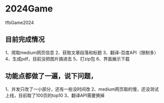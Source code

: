 # 2024Game
tfbGame2024
## 目前完成情况
1、爬取medium网页信息
2、获取文章段落和标题
3、翻译-百度API（限制多）
4、生成pdf，目前没把图片搞进去
5、打zip包
6、界面展示下载

## 功能点都做了一遍，说下问题， 
1、并发只改了一小部分，还有一些没时间改
2、medium网页取的慢，还没测试上线，目前取了100页的top10
3、翻译API需要换掉
